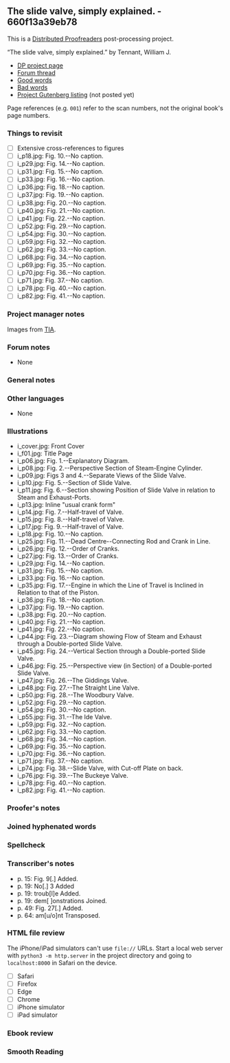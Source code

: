 ## The slide valve, simply explained. - 660f13a39eb78 ##

This is a [Distributed Proofreaders](http://www.pgdp.net/) post-processing project.

“The slide valve, simply explained.” by Tennant, William J.

* [DP project page](http://www.pgdp.net/c/project.php?id=projectID660f13a39eb78)
* [Forum thread](https://www.pgdp.net/phpBB3/viewtopic.php?t=81437)
* [Good words](good_words.txt)
* [Bad words](bad_words.txt)
* [Project Gutenberg listing]() (not posted yet)

Page references (e.g. `001`) refer to the scan numbers, not the original book's page numbers.

### Things to revisit ###

* [ ] Extensive cross-references to figures
* [ ] i_p18.jpg: Fig. 10.--No caption.
* [ ] i_p29.jpg: Fig. 14.--No caption.
* [ ] i_p31.jpg: Fig. 15.--No caption.
* [ ] i_p33.jpg: Fig. 16.--No caption.
* [ ] i_p36.jpg: Fig. 18.--No caption.
* [ ] i_p37.jpg: Fig. 19.--No caption.
* [ ] i_p38.jpg: Fig. 20.--No caption.
* [ ] i_p40.jpg: Fig. 21.--No caption.
* [ ] i_p41.jpg: Fig. 22.--No caption.
* [ ] i_p52.jpg: Fig. 29.--No caption.
* [ ] i_p54.jpg: Fig. 30.--No caption.
* [ ] i_p59.jpg: Fig. 32.--No caption.
* [ ] i_p62.jpg: Fig. 33.--No caption.
* [ ] i_p68.jpg: Fig. 34.--No caption.
* [ ] i_p69.jpg: Fig. 35.--No caption.
* [ ] i_p70.jpg: Fig. 36.--No caption.
* [ ] i_p71.jpg: Fig. 37.--No caption.
* [ ] i_p78.jpg: Fig. 40.--No caption.
* [ ] i_p82.jpg: Fig. 41.--No caption.

### Project manager notes ###

Images from [TIA](https://archive.org/details/slidevalvesimply00tenn).

### Forum notes ###
* None

### General notes ###

### Other languages ###
* None

### Illustrations ###
* i_cover.jpg: Front Cover
* i_f01.jpg: Title Page
* i_p06.jpg: Fig. 1.--Explanatory Diagram.
* i_p08.jpg: Fig. 2.--Perspective Section of Steam-Engine Cylinder.
* i_p09.jpg: Figs 3 and 4.--Separate Views of the Slide Valve.
* i_p10.jpg: Fig. 5.--Section of Slide Valve.
* i_p11.jpg: Fig. 6.--Section showing Position of Slide Valve in relation to Steam and Exhaust-Ports.
* i_p13.jpg: Inline "usual crank form"
* i_p14.jpg: Fig. 7.--Half-travel of Valve.
* i_p15.jpg: Fig. 8.--Half-travel of Valve.
* i_p17.jpg: Fig. 9.--Half-travel of Valve.
* i_p18.jpg: Fig. 10.--No caption.
* i_p25.jpg: Fig. 11.--Dead Centre--Connecting Rod and Crank in Line.
* i_p26.jpg: Fig. 12.--Order of Cranks.
* i_p27.jpg: Fig. 13.--Order of Cranks.
* i_p29.jpg: Fig. 14.--No caption.
* i_p31.jpg: Fig. 15.--No caption.
* i_p33.jpg: Fig. 16.--No caption.
* i_p35.jpg: Fig. 17.--Engine in which the Line of Travel is Inclined in Relation to that of the Piston.
* i_p36.jpg: Fig. 18.--No caption.
* i_p37.jpg: Fig. 19.--No caption.
* i_p38.jpg: Fig. 20.--No caption.
* i_p40.jpg: Fig. 21.--No caption.
* i_p41.jpg: Fig. 22.--No caption.
* i_p44.jpg: Fig. 23.--Diagram showing Flow of Steam and Exhaust through a Double-ported Slide Valve.
* i_p45.jpg: Fig. 24.--Vertical Section through a Double-ported Slide Valve.
* i_p46.jpg: Fig. 25.--Perspective view (in Section) of a Double-ported Slide Valve.
* i_p47.jpg: Fig. 26.--The Giddings Valve.
* i_p48.jpg: Fig. 27.--The Straight Line Valve.
* i_p50.jpg: Fig. 28.--The Woodbury Valve.
* i_p52.jpg: Fig. 29.--No caption.
* i_p54.jpg: Fig. 30.--No caption.
* i_p55.jpg: Fig. 31.--The Ide Valve.
* i_p59.jpg: Fig. 32.--No caption.
* i_p62.jpg: Fig. 33.--No caption.
* i_p68.jpg: Fig. 34.--No caption.
* i_p69.jpg: Fig. 35.--No caption.
* i_p70.jpg: Fig. 36.--No caption.
* i_p71.jpg: Fig. 37.--No caption.
* i_p74.jpg: Fig. 38.--Slide Valve, with Cut-off Plate on back.
* i_p76.jpg: Fig. 39.--The Buckeye Valve.
* i_p78.jpg: Fig. 40.--No caption.
* i_p82.jpg: Fig. 41.--No caption.

### Proofer's notes ###

### Joined hyphenated words ###

### Spellcheck ###

### Transcriber's notes ###
* p. 15: Fig. 9[.] Added.
* p. 19: No[.] 3 Added
* p. 19: troub[l]e Added.
* p. 19: dem[ ]onstrations Joined.
* p. 49: Fig. 27[.] Added.
* p. 64: am[u/o]nt Transposed.

### HTML file review ###
The iPhone/iPad simulators can't use `file://` URLs. Start a local web server with `python3 -m http.server` in the project directory and going to `localhost:8000` in Safari on the device. 

* [ ] Safari
* [ ] Firefox
* [ ] Edge
* [ ] Chrome
* [ ] iPhone simulator
* [ ] iPad simulator

### Ebook review ###

### Smooth Reading ###
